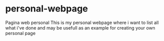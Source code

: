 # personal-webpage
Pagina web personal
This is my personal webpage where i want to list all what i've done and may be usefull as an example for creating your own personal page
